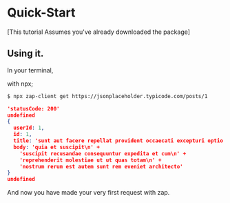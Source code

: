 # Quick-Start

[This tutorial Assumes you've already downloaded the package]

## Using it.

In your terminal,

with npx;
```bash
$ npx zap-client get https://jsonplaceholder.typicode.com/posts/1
```
```json
'statusCode: 200'
undefined
{
  userId: 1,
  id: 1,
  title: 'sunt aut facere repellat provident occaecati excepturi optio reprehenderit',
  body: 'quia et suscipit\n' +
    'suscipit recusandae consequuntur expedita et cum\n' +
    'reprehenderit molestiae ut ut quas totam\n' +
    'nostrum rerum est autem sunt rem eveniet architecto'
}
undefined
```

And now you have made your very first request with zap.